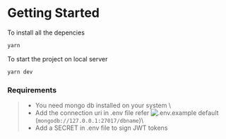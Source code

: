 # Getting Started

To install all the depencies

```zsh
yarn
```

To start the project on local server

```zsh
yarn dev
```

### Requirements

> - You need mongo db installed on your system \
> - Add the connection uri in .env file refer ![.env.example](/.env.example) default (`mongodb://127.0.0.1:27017/dbname`)\
> - Add a SECRET in .env file to sign JWT tokens
